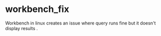 # workbench_fix
Workbench in linux creates an issue where query runs fine but it doesn't display results .
